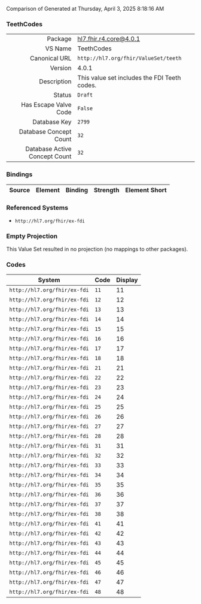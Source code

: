Comparison of 
Generated at Thursday, April 3, 2025 8:18:16 AM

### TeethCodes

|      |     |
| ---: | --- |
| Package | hl7.fhir.r4.core@4.0.1 |
| VS Name | TeethCodes |
| Canonical URL | `http://hl7.org/fhir/ValueSet/teeth` |
| Version | 4.0.1 |
| Description | This value set includes the FDI Teeth codes. |
| Status | `Draft` |
| Has Escape Valve Code | `False` |
| Database Key | `2799` |
| Database Concept Count | `32` |
| Database Active Concept Count | `32` |
### Bindings

| Source | Element | Binding | Strength | Element Short |
| ------ | ------- | ------- | -------- | ------------- |

### Referenced Systems

* `http://hl7.org/fhir/ex-fdi`
### Empty Projection

This Value Set resulted in no projection (no mappings to other packages).

### Codes

| System | Code | Display |
| ------ | ---- | ------- |
| `http://hl7.org/fhir/ex-fdi` | `11` | 11 |
| `http://hl7.org/fhir/ex-fdi` | `12` | 12 |
| `http://hl7.org/fhir/ex-fdi` | `13` | 13 |
| `http://hl7.org/fhir/ex-fdi` | `14` | 14 |
| `http://hl7.org/fhir/ex-fdi` | `15` | 15 |
| `http://hl7.org/fhir/ex-fdi` | `16` | 16 |
| `http://hl7.org/fhir/ex-fdi` | `17` | 17 |
| `http://hl7.org/fhir/ex-fdi` | `18` | 18 |
| `http://hl7.org/fhir/ex-fdi` | `21` | 21 |
| `http://hl7.org/fhir/ex-fdi` | `22` | 22 |
| `http://hl7.org/fhir/ex-fdi` | `23` | 23 |
| `http://hl7.org/fhir/ex-fdi` | `24` | 24 |
| `http://hl7.org/fhir/ex-fdi` | `25` | 25 |
| `http://hl7.org/fhir/ex-fdi` | `26` | 26 |
| `http://hl7.org/fhir/ex-fdi` | `27` | 27 |
| `http://hl7.org/fhir/ex-fdi` | `28` | 28 |
| `http://hl7.org/fhir/ex-fdi` | `31` | 31 |
| `http://hl7.org/fhir/ex-fdi` | `32` | 32 |
| `http://hl7.org/fhir/ex-fdi` | `33` | 33 |
| `http://hl7.org/fhir/ex-fdi` | `34` | 34 |
| `http://hl7.org/fhir/ex-fdi` | `35` | 35 |
| `http://hl7.org/fhir/ex-fdi` | `36` | 36 |
| `http://hl7.org/fhir/ex-fdi` | `37` | 37 |
| `http://hl7.org/fhir/ex-fdi` | `38` | 38 |
| `http://hl7.org/fhir/ex-fdi` | `41` | 41 |
| `http://hl7.org/fhir/ex-fdi` | `42` | 42 |
| `http://hl7.org/fhir/ex-fdi` | `43` | 43 |
| `http://hl7.org/fhir/ex-fdi` | `44` | 44 |
| `http://hl7.org/fhir/ex-fdi` | `45` | 45 |
| `http://hl7.org/fhir/ex-fdi` | `46` | 46 |
| `http://hl7.org/fhir/ex-fdi` | `47` | 47 |
| `http://hl7.org/fhir/ex-fdi` | `48` | 48 |
